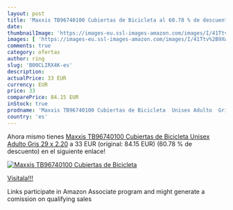 ```yaml
---
layout: post
title: 'Maxxis TB96740100 Cubiertas de Bicicleta al 60.78 % de descuento'
date: 
thumbnailImage: 'https://images-eu.ssl-images-amazon.com/images/I/41Ttv%2B9XwtL._SL200_.jpg'
images: [ 'https://images-eu.ssl-images-amazon.com/images/I/41Ttv%2B9XwtL._SL200_.jpg' ]
comments: true
category: ofertas
author: ring
slug: 'B00CLIRX4K-es'
description:
actualPrice: 33 EUR
currency: EUR
price: 33
comparePrice: 84.15 EUR
inStock: true
prodname: 'Maxxis TB96740100 Cubiertas de Bicicleta  Unisex Adulto  Gris  29 x 2.20'
country: 'es'
---
```


Ahora mismo tienes [Maxxis TB96740100 Cubiertas de Bicicleta  Unisex Adulto  Gris  29 x 2.20](https://www.amazon.es/dp/B00CLIRX4K/?tag=tolees-21) a 33 EUR (original: 84.15 EUR) (60.78 %  de descuento) en el siguiente enlace!

[![Maxxis TB96740100 Cubiertas de Bicicleta](https://images-eu.ssl-images-amazon.com/images/I/41Ttv%2B9XwtL._SL200_.jpg)](https://www.amazon.es/dp/B00CLIRX4K/?tag=tolees-21)

[Visítala!!!](https://www.amazon.es/dp/B00CLIRX4K/?tag=tolees-21)

Links participate in Amazon Associate program and might generate a comission on qualifying sales
